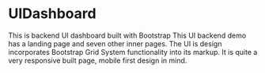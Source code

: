 # UIDashboard
This is backend UI dashboard built with Bootstrap
This UI backend demo has a landing page and seven other inner pages.
The UI is design incorporates Bootstrap Grid System functionality into
its markup. 
It is quite a very responsive built page, mobile first design in mind. 
